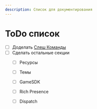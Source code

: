 ```yaml
---
description: Список для документирования
---
```


# ToDo список

* [ ] Доделать [Слеш Команды](interactions/slash-commands.md)
* [ ] Сделать остальные секции
  * [ ] Ресурсы
  * [ ] Темы
  * [ ] GameSDK
  * [ ] Rich Presence
  * [ ] Dispatch

